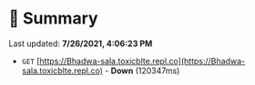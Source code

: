 # 📖 Summary
Last updated: **7/26/2021, 4:06:23 PM**

- `GET` [https://Bhadwa-sala.toxicblte.repl.co](https://Bhadwa-sala.toxicblte.repl.co) - **Down** (120347ms)
